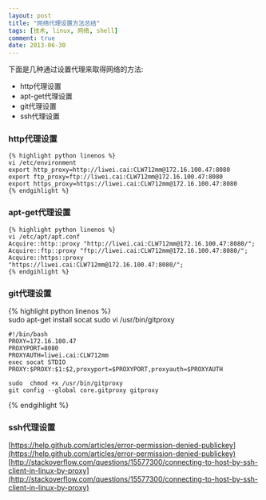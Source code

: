 ```yaml
---
layout: post
title: "网络代理设置方法总结"
tags: [技术, linux, 网络, shell]
comment: true
date: 2013-06-30
---
```


下面是几种通过设置代理来取得网络的方法:

 - http代理设置
 - apt-get代理设置
 - git代理设置
 - ssh代理设置
 
### http代理设置

    {% highlight python linenos %}	
    vi /etc/environment
    export http_proxy=http://liwei.cai:CLW712mm@172.16.100.47:8080
    export ftp_proxy=ftp://liwei.cai:CLW712mm@172.16.100.47:8080
    export https_proxy=https://liwei.cai:CLW712mm@172.16.100.47:8080
    {% endgihlight %}

### apt-get代理设置

    {% highlight python linenos %}	
    vi /etc/apt/apt.conf
    Acquire::http::proxy "http://liwei.cai:CLW712mm@172.16.100.47:8080/";
    Acquire::ftp::proxy "ftp://liwei.cai:CLW712mm@172.16.100.47:8080/";
    Acquire::https::proxy "https://liwei.cai:CLW712mm@172.16.100.47:8080/";
    {% endgihlight %}
    
### git代理设置

{% highlight python linenos %}	
    sudo apt-get install socat
    sudo vi /usr/bin/gitproxy
    
    #!/bin/bash
    PROXY=172.16.100.47
    PROXYPORT=8080
    PROXYAUTH=liwei.cai:CLW712mm
    exec socat STDIO PROXY:$PROXY:$1:$2,proxyport=$PROXYPORT,proxyauth=$PROXYAUTH
    
    sudo  chmod +x /usr/bin/gitproxy
    git config --global core.gitproxy gitproxy
{% endgihlight %}
    
### ssh代理设置

[https://help.github.com/articles/error-permission-denied-publickey](https://help.github.com/articles/error-permission-denied-publickey)
[http://stackoverflow.com/questions/15577300/connecting-to-host-by-ssh-client-in-linux-by-proxy](http://stackoverflow.com/questions/15577300/connecting-to-host-by-ssh-client-in-linux-by-proxy)
